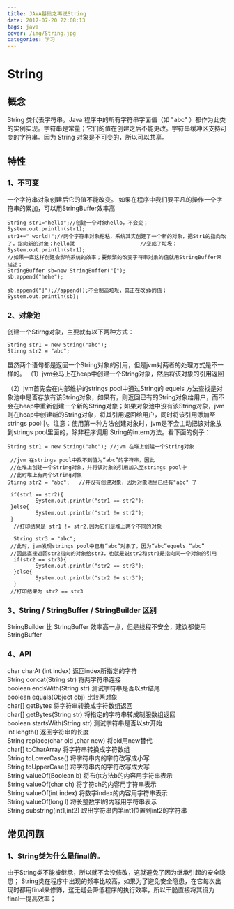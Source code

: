 ```yaml
---
title: JAVA基础之再说String
date: 2017-07-20 22:08:13
tags: java
cover: /img/String.jpg
categories: 学习
---
```


# String
## 概念
String 类代表字符串。Java 程序中的所有字符串字面值（如 "abc" ）都作为此类的实例实现。字符串是常量；它们的值在创建之后不能更改。字符串缓冲区支持可变的字符串。因为 String 对象是不可变的，所以可以共享。

## 特性
### 1、不可变
一个字符串对象创建后它的值不能改变。  如果在程序中我们要平凡的操作一个字符串的累加，可以用StringBuffer效率高

```
String str1="hello";//创建一个对象hello，不会变；  
System.out.println(str1);  
str1+=" world!";//两个字符串对象粘粘，系统其实创建了一个新的对象，把Str1的指向改了，指向新的对象；hello就                     //变成了垃圾；  
System.out.println(str1);  
//如果一直这样创建会影响系统的效率；要频繁的改变字符串对象的值就用StringBuffer来描述；  
StringBuffer sb=new StringBuffer("[");  
sb.append("hehe");  
  
sb.append("]");//append();不会制造垃圾，真正在改sb的值；  
System.out.println(sb);
```
 ### 2、对象池
 创建一个Stirng对象，主要就有以下两种方式：  
  

```
String str1 = new String("abc");      
Stirng str2 = "abc";
```


虽然两个语句都是返回一个String对象的引用，但是jvm对两者的处理方式是不一样的。
（1）jvm会马上在heap中创建一个String对象，然后将该对象的引用返回  

（2）jvm首先会在内部维护的strings pool中通过String的 equels 方法查找是对象池中是否存放有该String对象，如果有，则返回已有的String对象给用户，而不会在heap中重新创建一个新的String对象；如果对象池中没有该String对象，jvm则在heap中创建新的String对象，将其引用返回给用户，同时将该引用添加至strings pool中。注意：使用第一种方法创建对象时，jvm是不会主动把该对象放到strings pool里面的，除非程序调用 String的intern方法。看下面的例子：


```
String str1 = new String("abc"); //jvm 在堆上创建一个String对象     
    
 //jvm 在strings pool中找不到值为“abc”的字符串，因此     
 //在堆上创建一个String对象，并将该对象的引用加入至strings pool中     
 //此时堆上有两个String对象     
Stirng str2 = "abc";   //并没有创建对象，因为对象池里已经有"abc" 了  
    
 if(str1 == str2){     
         System.out.println("str1 == str2");     
 }else{     
         System.out.println("str1 != str2");     
 }     
  //打印结果是 str1 != str2,因为它们是堆上两个不同的对象     
    
  String str3 = "abc";     
 //此时，jvm发现strings pool中已有“abc”对象了，因为“abc”equels “abc”     
 //因此直接返回str2指向的对象给str3，也就是说str2和str3是指向同一个对象的引用     
  if(str2 == str3){     
         System.out.println("str2 == str3");     
  }else{     
         System.out.println("str2 != str3");     
  }     
 //打印结果为 str2 == str3
```
### 3、String / StringBuffer / StringBuilder   区别
StringBuilder 比 StringBuffer 效率高一点，但是线程不安全，建议都使用StringBuffer


### 4、API
 char charAt (int index)     返回index所指定的字符  
 String concat(String str)   将两字符串连接  
 boolean endsWith(String str)    测试字符串是否以str结尾  
 boolean equals(Object obj)  比较两对象  
 char[] getBytes     将字符串转换成字符数组返回  
 char[] getBytes(String str)     将指定的字符串转成制服数组返回  
 boolean startsWith(String str)  测试字符串是否以str开始  
 int length()    返回字符串的长度  
 String replace(char old ,char new)  将old用new替代  
 char[] toCharArray  将字符串转换成字符数组  
 String toLowerCase()    将字符串内的字符改写成小写  
 String toUpperCase()    将字符串内的字符改写成大写  
 String valueOf(Boolean b)   将布尔方法b的内容用字符串表示  
 String valueOf(char ch)     将字符ch的内容用字符串表示  
 String valueOf(int index)   将数字index的内容用字符串表示  
 String valueOf(long l)  将长整数字l的内容用字符串表示  
 String substring(int1,int2)     取出字符串内第int1位置到int2的字符串  
 ## 常见问题
 ### 1、String类为什么是final的。
由于String类不能被继承，所以就不会没修改，这就避免了因为继承引起的安全隐患；
String类在程序中出现的频率比较高，如果为了避免安全隐患，在它每次出现时都用final来修饰，这无疑会降低程序的执行效率，所以干脆直接将其设为final一提高效率；
